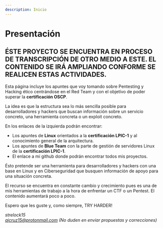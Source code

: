 ```yaml
---
description: Inicio
---
```


# Presentación

## ÉSTE PROYECTO SE ENCUENTRA EN PROCESO DE TRANSCRIPCIÓN DE OTRO MEDIO A ESTE. EL CONTENIDO SE IRÁ AMPLIANDO CONFORME SE REALICEN ESTAS ACTIVIDADES. 

Esta página incluye los apuntes que voy tomando sobre Pentesting y Hacking ético centrándose en el Red Team y con el objetívo de poder superar la **certificación OSCP**. 

La idea es que la estructura sea lo más sencilla posible para desarrolladores y hackers que buscan información sobre un servicio concreto, una herramienta concreta o un exploit concreto.

En los enlaces de la izquierda podrán encontrar:

* Los apuntes de **Linux** orientados a la **certificación LPIC-1** y al conocimiento general de la arquitectura.
* Los apuntes de **Blue Team** con la parte de gestión de servidores Linux de la **certificación LPIC-1**.
* El enlace a mi github donde podrán encontrar todos mis proyectos.

Ésto pretende ser una herramienta para desarrolladores y hackers con una base en Linux y en Ciberseguridad que busquen información de apoyo para una situación concreta.

El recurso se encuentra en constante cambio y crecimiento pues es una de mis herramientas de trabajo a la hora de enfrentar un CTF o un Pentest. El contenido aumentará poco a poco.

Espero que les guste y, como siempre, TRY HARDER!

_strelock15  
ajcruz15@protonmail.com                                                        \(No duden en enviar propuestas y correcciones\)_

